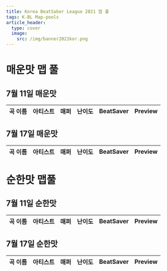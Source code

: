 ```yaml
---
title: Korea BeatSaber League 2021 맵 풀
tags: K-BL Map-pools
article_header:
  type: cover
  image:
    src: /img/banner2021kor.png
---
```


# 매운맛 맵 풀
## 7월 11일 매운맛

곡 이름 | 아티스트 | 매퍼 | 난이도 | BeatSaver | Preview
:---|:---|:---|:---|:---|:---

## 7월 17일 매운맛

곡 이름 | 아티스트 | 매퍼 | 난이도 | BeatSaver | Preview
:---|:---|:---|:---|:---|:---


# 순한맛 맵풀
## 7월 11일 순한맛

곡 이름 | 아티스트 | 매퍼 | 난이도 | BeatSaver | Preview
:---|:---|:---|:---|:---|:---

## 7월 17일 순한맛

곡 이름 | 아티스트 | 매퍼 | 난이도 | BeatSaver | Preview
:---|:---|:---|:---|:---|:---